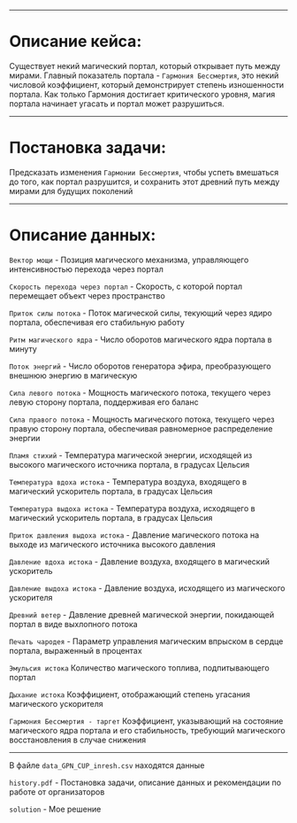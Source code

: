 ****
# Описание кейса:

Существует некий магический портал, который открывает путь между мирами. Главный показатель портала - `Гармония Бессмертия`, это некий числовой коэффициент, который демонстрирует степень изношенности портала. Как только Гармония достигает критического уровня, магия портала начинает угасать и портал может разрушиться.
****
# Постановка задачи:

Предсказать изменения `Гармонии Бессмертия`, чтобы успеть вмешаться до того, как портал разрушится, и сохранить этот древний путь между мирами для будущих поколений

****
# Описание данных:
`Вектор мощи` -
    Позиция магического механизма, управляющего интенсивностью перехода через портал

`Скорость перехода через портал` -
  Скорость, с которой портал перемещает объект через пространство

`Приток силы потока` -
  Поток магической силы, текующий через ядиро портала, обеспечивая его стабильную работу

`Ритм магического ядра` -
  Число оборотов магического ядра портала в минуту

`Поток энергий` -
  Число оборотов генератора эфира, преобразующего внешнюю энергию в магическую

`Сила левого потока` -
  Мощность магического потока, текущего через левую сторону портала, поддерживая его баланс

`Сила правого потока` -
  Мощность магического потока, текущего через правую сторону портала, обеспечивая равномерное распределение энергии

`Пламя стихий` -
  Температура магической энергии, исходящей из высокого магического источника портала, в градусах Цельсия

`Температура вдоха истока` -
  Температура воздуха, входящего в магический ускоритель портала, в градусах Цельсия

`Температура выдоха истока` -
  Температура воздуха, исходящего в магический ускоритель портала, в градусах Цельсия

`Приток давления выдоха истока` -
  Давление магического потока на выходе из магического источника высокого давления

`Давление вдоха истока` -
  Давление воздуха, входящего в магический ускоритель

`Давление выдоха истока` -
  Давление воздуха, исходящего из магического ускорителя 

`Древний ветер` -
  Давление древней магической энергии, покидающей портал в виде выхлопного потока 

`Печать чародея` -
  Параметр управления магическим впрыском в сердце портала, выраженный в процентах

`Эмульсия истока`
  Количество магического топлива, подпитывающего портал

`Дыхание истока`
  Коэффициент, отображающий степень угасания магического ускорителя

`Гармония Бессмертия - таргет`
  Коэффициент, указывающий на состояние магического ядра портала и его стабильность, требующий магического восстановления в случае снижения

  ****
В файле `data_GPN_CUP_inresh.csv` находятся данные

`history.pdf` - Постановка задачи, описание данных и рекомендации по работе от организаторов

`solution` - Мое решение
